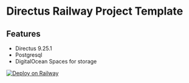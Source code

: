 # Directus Railway Project Template

## Features
- Directus 9.25.1
- Postgresql
- DigitalOcean Spaces for storage

[![Deploy on Railway](https://railway.app/button.svg)](https://railway.app/new/template/ujycvl?referralCode=HyWcTy)
